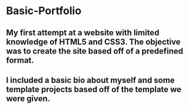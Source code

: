 # Basic-Portfolio

## My first attempt at a website with limited knowledge of HTML5 and CSS3. The objective was to create the site based off of a predefined format. 
## I included a basic bio about myself and some template projects based off of the template we were given.
